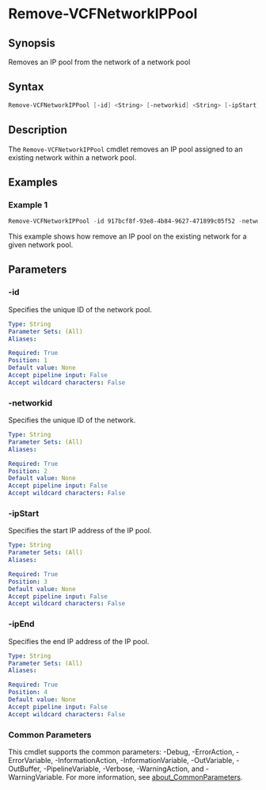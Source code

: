 # Remove-VCFNetworkIPPool

## Synopsis

Removes an IP pool from the network of a network pool

## Syntax

```powershell
Remove-VCFNetworkIPPool [-id] <String> [-networkid] <String> [-ipStart] <String> [-ipEnd] <String> [<CommonParameters>]
```

## Description

The `Remove-VCFNetworkIPPool` cmdlet removes an IP pool assigned to an existing network within a network pool.

## Examples

### Example 1

```powershell
Remove-VCFNetworkIPPool -id 917bcf8f-93e8-4b84-9627-471899c05f52 -networkid c2197368-5b7c-4003-80e5-ff9d3caef795 -ipStart 192.168.110.61 -ipEnd 192.168.110.64
```

This example shows how remove an IP pool on the existing network for a given network pool.

## Parameters

### -id

Specifies the unique ID of the network pool.

```yaml
Type: String
Parameter Sets: (All)
Aliases:

Required: True
Position: 1
Default value: None
Accept pipeline input: False
Accept wildcard characters: False
```

### -networkid

Specifies the unique ID of the network.

```yaml
Type: String
Parameter Sets: (All)
Aliases:

Required: True
Position: 2
Default value: None
Accept pipeline input: False
Accept wildcard characters: False
```

### -ipStart

Specifies the start IP address of the IP pool.

```yaml
Type: String
Parameter Sets: (All)
Aliases:

Required: True
Position: 3
Default value: None
Accept pipeline input: False
Accept wildcard characters: False
```

### -ipEnd

Specifies the end IP address of the IP pool.

```yaml
Type: String
Parameter Sets: (All)
Aliases:

Required: True
Position: 4
Default value: None
Accept pipeline input: False
Accept wildcard characters: False
```

### Common Parameters

This cmdlet supports the common parameters: -Debug, -ErrorAction, -ErrorVariable, -InformationAction, -InformationVariable, -OutVariable, -OutBuffer, -PipelineVariable, -Verbose, -WarningAction, and -WarningVariable. For more information, see [about_CommonParameters](http://go.microsoft.com/fwlink/?LinkID=113216).
